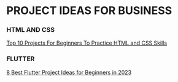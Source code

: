 # PROJECT IDEAS FOR BUSINESS

### HTML AND CSS
[Top 10 Projects For Beginners To Practice HTML and CSS Skills](https://www.geeksforgeeks.org/top-10-projects-for-beginners-to-practice-html-and-css-skills/)<br>
### FLUTTER 
[8 Best Flutter Project Ideas for Beginners in 2023](https://medium.com/javarevisited/5-flutter-projects-for-beginners-to-learn-app-development-b581e6cdae19)
